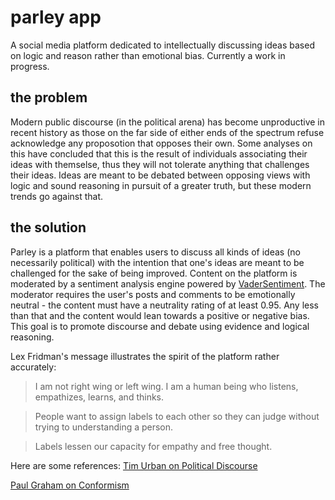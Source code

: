 # parley app

A social media platform dedicated to intellectually discussing ideas based on logic and reason rather than emotional bias.
Currently a work in progress.

## the problem
Modern public discourse (in the political arena) has become unproductive in recent history as those on the far side of either ends of the spectrum refuse acknowledge any proposotion that opposes their own. Some analyses on this have concluded that this is the result of individuals associating their ideas with themselse, thus they will not tolerate anything that challenges their ideas. Ideas are meant to be debated between opposing views with logic and sound reasoning in pursuit of a greater truth, but these modern trends go against that.

## the solution
Parley is a platform that enables users to discuss all kinds of ideas (no necessarily political) with the intention that one's ideas are meant to be challenged for the sake of being improved. Content on the platform is moderated by a sentiment analysis engine powered by [VaderSentiment](https://github.com/cjhutto/vaderSentiment). The moderator requires the user's posts and comments to be emotionally neutral - the content must have a neutrality rating of at least 0.95. Any less than that and the content would lean towards a positive or negative bias. This goal is to promote discourse and debate using evidence and logical reasoning.

Lex Fridman's message illustrates the spirit of the platform rather accurately:
> I am not right wing or left wing. I am a human being who listens, empathizes, learns, and thinks.

> People want to assign labels to each other so they can judge without trying to understanding a person.

> Labels lessen our capacity for empathy and free thought.

Here are some references:
[Tim Urban on Political Discourse](https://www.youtube.com/watch?v=ivDwzBYsED4)

[Paul Graham on Conformism](http://www.paulgraham.com/conformism.html)
